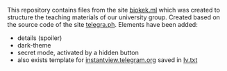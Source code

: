 This repository contains files from the site [biokek.ml](https://biokek.ml/ "biokek.ml") which was created to structure the teaching materials of our university group. Created based on the source code  of the site [telegra.ph](https://telegra.ph/ "telegra.ph").
Elements have been added:
- details (spoiler)
- dark-theme
- secret mode, activated by a hidden button
- also exists template for [instantview.telegram.org](https://instantview.telegram.org/"instantview.telegram.org")  saved in [Iv.txt](Iv.txt) 
